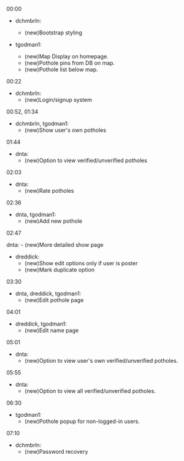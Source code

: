 00:00

- dchmbrln:
	- (new)Bootstrap styling

- tgodman1:
	- (new)Map Display on homepage.
	- (new)Pothole pins from DB on map.
	- (new)Pothole list below map.

00:22
	
- dchmbrln:
	- (new)Login/signup system

00:52, 01:34

- dchmbrln, tgodman1:
	- (new)Show user's own potholes

01:44

- dnta:
	- (new)Option to view verified/unverified potholes

02:03

- dnta:
	- (new)Rate potholes

02:36

- dnta, tgodman1:
	- (new)Add new pothole

02:47

dnta:
	- (new)More detailed show page

- dreddick:
	- (new)Show edit options only if user is poster
	- (new)Mark duplicate option

03:30

- dnta, dreddick, tgodman1:
	- (new)Edit pothole page

04:01

- dreddick, tgodman1:
	- (new)Edit name page

05:01

- dnta:
	- (new)Option to view user's own verified/unverified potholes.

05:55

- dnta:
	- (new)Option to view all verified/unverified potholes. 

06:30

- tgodman1:
	- (new)Pothole popup for non-logged-in users.

07:10

- dchmbrln:
	- (new)Password recovery
